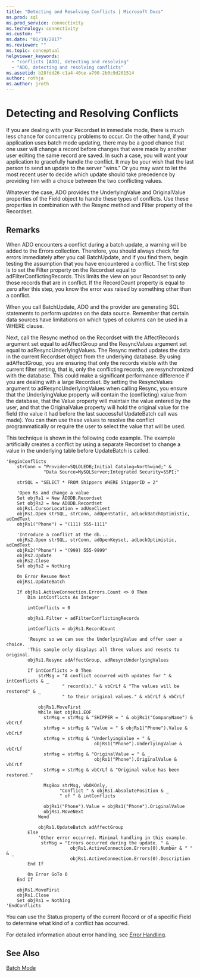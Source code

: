 ```yaml
---
title: "Detecting and Resolving Conflicts | Microsoft Docs"
ms.prod: sql
ms.prod_service: connectivity
ms.technology: connectivity
ms.custom: ""
ms.date: "01/19/2017"
ms.reviewer: ""
ms.topic: conceptual
helpviewer_keywords: 
  - "conflicts [ADO], detecting and resolving"
  - "ADO, detecting and resolving conflicts"
ms.assetid: b28fdd26-c1a4-40ce-a700-2b0c9d201514
author: rothja
ms.author: jroth
---
```

# Detecting and Resolving Conflicts
If you are dealing with your Recordset in immediate mode, there is much less chance for concurrency problems to occur. On the other hand, if your application uses batch mode updating, there may be a good chance that one user will change a record before changes that were made by another user editing the same record are saved. In such a case, you will want your application to gracefully handle the conflict. It may be your wish that the last person to send an update to the server "wins." Or you may want to let the most recent user to decide which update should take precedence by providing him with a choice between the two conflicting values.  
  
 Whatever the case, ADO provides the UnderlyingValue and OriginalValue properties of the Field object to handle these types of conflicts. Use these properties in combination with the Resync method and Filter property of the Recordset.  
  
## Remarks  
 When ADO encounters a conflict during a batch update, a warning will be added to the Errors collection. Therefore, you should always check for errors immediately after you call BatchUpdate, and if you find them, begin testing the assumption that you have encountered a conflict. The first step is to set the Filter property on the Recordset equal to adFilterConflictingRecords. This limits the view on your Recordset to only those records that are in conflict. If the RecordCount property is equal to zero after this step, you know the error was raised by something other than a conflict.  
  
 When you call BatchUpdate, ADO and the provider are generating SQL statements to perform updates on the data source. Remember that certain data sources have limitations on which types of columns can be used in a WHERE clause.  
  
 Next, call the Resync method on the Recordset with the AffectRecords argument set equal to adAffectGroup and the ResyncValues argument set equal to adResyncUnderlyingValues. The Resync method updates the data in the current Recordset object from the underlying database. By using adAffectGroup, you are ensuring that only the records visible with the current filter setting, that is, only the conflicting records, are resynchronized with the database. This could make a significant performance difference if you are dealing with a large Recordset. By setting the ResyncValues argument to adResyncUnderlyingValues when calling Resync, you ensure that the UnderlyingValue property will contain the (conflicting) value from the database, that the Value property will maintain the value entered by the user, and that the OriginalValue property will hold the original value for the field (the value it had before the last successful UpdateBatch call was made). You can then use these values to resolve the conflict programmatically or require the user to select the value that will be used.  
  
 This technique is shown in the following code example. The example artificially creates a conflict by using a separate Recordset to change a value in the underlying table before UpdateBatch is called.  
  
```  
'BeginConflicts  
    strConn = "Provider=SQLOLEDB;Initial Catalog=Northwind;" & _  
              "Data Source=MySQLServer;Integrated Security=SSPI;"  
  
    strSQL = "SELECT * FROM Shippers WHERE ShipperID = 2"  
  
    'Open Rs and change a value  
    Set objRs1 = New ADODB.Recordset  
    Set objRs2 = New ADODB.Recordset  
    objRs1.CursorLocation = adUseClient  
    objRs1.Open strSQL, strConn, adOpenStatic, adLockBatchOptimistic, adCmdText  
    objRs1("Phone") = "(111) 555-1111"  
  
    'Introduce a conflict at the db...  
    objRs2.Open strSQL, strConn, adOpenKeyset, adLockOptimistic, adCmdText  
    objRs2("Phone") = "(999) 555-9999"  
    objRs2.Update  
    objRs2.Close  
    Set objRs2 = Nothing  
  
    On Error Resume Next  
    objRs1.UpdateBatch  
  
    If objRs1.ActiveConnection.Errors.Count <> 0 Then  
        Dim intConflicts As Integer  
  
        intConflicts = 0  
  
        objRs1.Filter = adFilterConflictingRecords  
  
        intConflicts = objRs1.RecordCount  
  
        'Resync so we can see the UnderlyingValue and offer user a choice.  
        'This sample only displays all three values and resets to original.  
        objRs1.Resync adAffectGroup, adResyncUnderlyingValues  
  
        If intConflicts > 0 Then  
            strMsg = "A conflict occurred with updates for " & intConflicts & _  
                     " record(s)." & vbCrLf & "The values will be restored" & _  
                     " to their original values." & vbCrLf & vbCrLf  
  
            objRs1.MoveFirst  
            While Not objRs1.EOF  
              strMsg = strMsg & "SHIPPER = " & objRs1("CompanyName") & vbCrLf  
              strMsg = strMsg & "Value = " & objRs1("Phone").Value & vbCrLf  
              strMsg = strMsg & "UnderlyingValue = " & _  
                                 objRs1("Phone").UnderlyingValue & vbCrLf  
              strMsg = strMsg & "OriginalValue = " & _  
                                 objRs1("Phone").OriginalValue & vbCrLf  
              strMsg = strMsg & vbCrLf & "Original value has been restored."  
  
              MsgBox strMsg, vbOKOnly, _  
                    "Conflict " & objRs1.AbsolutePosition & _  
                    " of " & intConflicts  
  
              objRs1("Phone").Value = objRs1("Phone").OriginalValue  
              objRs1.MoveNext  
            Wend  
  
            objRs1.UpdateBatch adAffectGroup  
        Else  
            'Other error occurred. Minimal handling in this example.  
             strMsg = "Errors occurred during the update. " & _  
                        objRs1.ActiveConnection.Errors(0).Number & " " & _  
                        objRs1.ActiveConnection.Errors(0).Description  
        End If  
  
        On Error GoTo 0  
    End If  
  
    objRs1.MoveFirst  
    objRs1.Close  
    Set objRs1 = Nothing  
'EndConflicts  
```  
  
 You can use the Status property of the current Record or of a specific Field to determine what kind of a conflict has occurred.  
  
 For detailed information about error handling, see [Error Handling](../../../ado/guide/data/error-handling.md).  
  
## See Also  
 [Batch Mode](../../../ado/guide/data/batch-mode.md)
